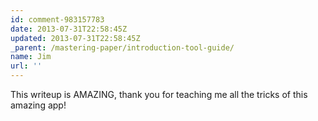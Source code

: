```yaml
---
id: comment-983157783
date: 2013-07-31T22:58:45Z
updated: 2013-07-31T22:58:45Z
_parent: /mastering-paper/introduction-tool-guide/
name: Jim
url: ''
---
```


This writeup is AMAZING, thank you for teaching me all the tricks of this
amazing app!

